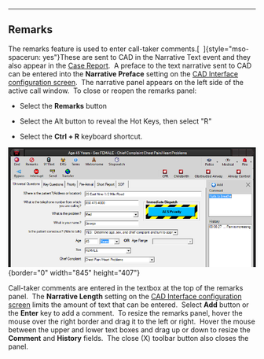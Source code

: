   -------------
  **Remarks**
  -------------

The remarks feature is used to enter call-taker comments.[ 
]{style="mso-spacerun: yes"}These are sent to CAD in the Narrative Text
event and they also appear in the [Case Report](Case%20Reports.htm).  A
preface to the text narrative sent to CAD can be entered into the
**Narrative Preface** setting on the [CAD Interface configuration
screen](Cad%20Interface%20Settings.htm).  The narrative panel appears on
the left side of the active call window.  To close or reopen the remarks
panel:

-   Select the **Remarks** button

-   Select the Alt button to reveal the Hot Keys, then select \"R\"

-   Select the **Ctrl + R** keyboard shortcut.

![](Narrative_files/image001.png){border="0" width="845" height="407"}

Call-taker comments are entered in the textbox at the top of the remarks
panel.  The **Narrative Length** setting on the [CAD Interface
configuration screen](Cad%20Interface%20Settings.htm) limits the amount
of text that can be entered.  Select **Add** button or the **Enter** key
to add a comment.  To resize the remarks panel, hover the mouse over the
right border and drag it to the left or right.  Hover the mouse between
the upper and lower text boxes and drag up or down to resize the
**Comment** and **History** fields.  The close (X) toolbar button also
closes the panel. 
